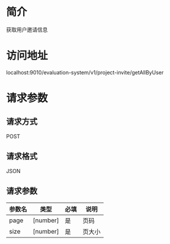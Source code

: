 # 简介
获取用户邀请信息

# 访问地址
localhost:9010/evaluation-system/v1/project-invite/getAllByUser

# 请求参数
## 请求方式
POST

## 请求格式
JSON

## 请求参数
|参数名|类型|必填|说明|
|-|-|-|-|
|page|[number]|是|页码|
|size|[number]|是|页大小|